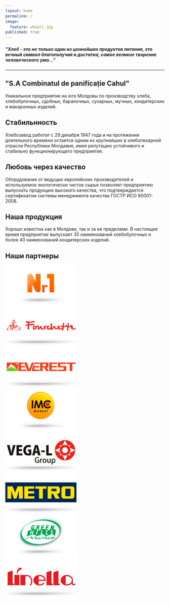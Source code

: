 ```yaml
---
layout: home
permalink: /
image: 
  feature: wheat1.jpg
published: true
---
```

<div id="aboutus">
<h5 class="center-heading"><em>"Хлеб - это не только один из ценнейших продуктов питания, это вечный символ благополучия и достатка, самое великое творение человеческого ума..."</em></h5>
<hr class="hrquote center-headin">
</div>

<div class="tiles">

<div class="tile">
  <h2 class="post-title">"S.A Combinatul de panificație Cahul"</h2>
  <p class="post-excerpt">Уникальное предприятие на юге Молдовы по производству хлеба, хлебобулочных, сдобных, бараночных, сухарных, мучных, кондитерских и макаронных изделий. </p>
</div><!-- /.tile -->

<div class="tile">
  <h2 class="post-title">Стабильнность</h2>
  <p class="post-excerpt">Хлебозавод работат с 29 декабря 1947 года и на протяжении длительного времени остается одним из крупнейших в хлебопекарной отрасли Республики Молдавия, имея репутацию устойчивого и стабильно функционирующего предприятия.</p>
</div><!-- /.tile -->

<div class="tile">
  <h2 class="post-title">Любовь через качество</h2>
  <p class="post-excerpt">Оборудование от ведущих европейских производителей и используемое экологически чистое сырье позволяет предприятию выпускать продукцию высокого качества, что подтверждается сертификатом системы менеджмента качества ГОСТР ИСО 90001-2008.</p>
</div><!-- /.tile -->

<div class="tile">
  <h2 class="post-title">Наша продукция</h2>
  <p class="post-excerpt">Хорошо известна как в Молдове, так и за ее пределами. В настоящее время предприятие выпускает 35 наименований хлебобулочных и более 40 наименований кондитерских изделий.</p>
</div><!-- /.tile -->

</div><!-- /.tiles -->

<h2 class="center-heading">Наши партнеры</h2>

<div class="partners">
<div class="partner"><a href="#" class="partner-ease"><img src="images/nr1.jpg" alt="" align="middle"></a></div><!-- /.partner -->
<div class="partner"><a href="#" class="partner-ease"><img src="images/fourchette.jpg" alt="" align="middle"></a></div><!-- /.partner -->
<div class="partner"><a href="#" class="partner-ease"><img src="images/everest.jpg" alt="" align="middle"></a></div><!-- /.partner -->
<div class="partner"><a href="#" class="partner-ease"><img src="images/imc.jpg" alt="" align="middle"></a></div><!-- /.partner -->
<div class="partner"><a href="#" class="partner-ease"><img src="images/vega.jpg" alt="" align="middle"></a></div><!-- /.partner -->
<div class="partner"><a href="#" class="partner-ease"><img src="images/metro.jpg" alt="" align="middle"></a></div><!-- /.partner -->
<div class="partner"><a href="#" class="partner-ease"><img src="images/gh.jpg" alt="" align="middle"></a></div><!-- /.partner -->
<div class="partner"><a href="#" class="partner-ease"><img src="images/linela.jpg" alt="" align="middle"></a></div><!-- /.partner -->
</div>